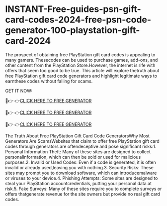 # INSTANT-Free-guides-psn-gift-card-codes-2024-free-psn-code-generator-100-playstation-gift-card-2024
The prospect of obtaining free PlayStation gift card codes is appealing to many gamers. Thesecodes can be used to purchase games, add-ons, and other content from the PlayStation Store.However, the internet is rife with offers that seem too good to be true. This article will explore thetruth about free PlayStation gift card code generators and highlight legitimate ways to earnthese codes without falling for scams.


GET IT NOW:

🔴👉 👉[CLICK HERE TO FREE GENERATOR](https://offerbot.xyz/all-gift-card/)

🔴👉 👉[CLICK HERE TO FREE GENERATOR](https://offerbot.xyz/all-gift-card/)

🔴👉 👉[CLICK HERE TO FREE GENERATOR](https://offerbot.xyz/all-gift-card/)


The Truth About Free PlayStation Gift Card Code GeneratorsWhy Most Generators Are ScamsWebsites that claim to offer free PlayStation gift card codes through generators are oftendeceptive and pose significant risks:1. Personal Information Theft: Many of these sites are designed to collect personalinformation, which can then be sold or used for malicious purposes.2. Invalid or Used Codes: Even if a code is generated, it is often invalid or already used,leaving you with nothing.3. Security Risks: These sites may prompt you to download software, which can introducemalware or viruses to your device.4. Phishing Attempts: Some sites are designed to steal your PlayStation accountcredentials, putting your personal data at risk.5. Fake Surveys: Many of these sites require you to complete surveys or offers thatgenerate revenue for the site owners but provide no real gift card codes.
